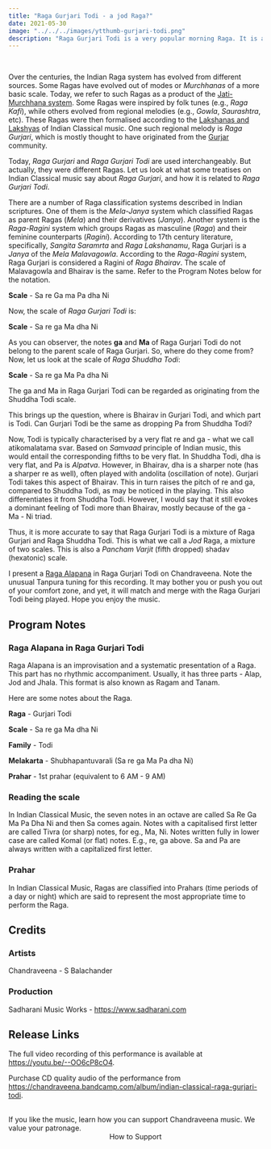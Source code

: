 ```yaml
---
title: "Raga Gurjari Todi - a jod Raga?"
date: 2021-05-30
image: "../../../images/ytthumb-gurjari-todi.png"
description: "Raga Gurjari Todi is a very popular morning Raga. It is a hexatonic scale, with the Pancham (fifth) dropped. Here, I present an Alap in Raga Gurjari Todi on Chandraveena. Though Raga Gurjari and Raga Gurjari Todi are used interchangeably today, they are different Ragas. Read on to know more!"
---
```


<you-tube videoid="--OO6cP8cO4"></you-tube>
<br>

Over the centuries, the Indian Raga system has evolved from different sources. Some Ragas have evolved out of modes or *Murchhanas* of a more basic scale. Today, we refer to such Ragas as a product of the [Jati-Murchhana system](/blog/grammar-of-music/). Some Ragas were inspired by folk tunes (e.g., *Raga Kafi*), while others evolved from regional melodies (e.g., *Gowla*, *Saurashtra*, etc). These Ragas were then formalised according to the [Lakshanas and Lakshyas](/blog/grammar-of-music/) of Indian Classical music. One such regional melody is *Raga Gurjari*, which is mostly thought to have originated from the [Gurjar](https://en.wikipedia.org/wiki/Gurjar) community. 

Today, *Raga Gurjari* and *Raga Gurjari Todi* are used interchangeably. But actually, they were different Ragas. Let us look at what some treatises on Indian Classical music say about *Raga Gurjari*, and how it is related to *Raga Gurjari Todi*.

There are a number of Raga classification systems described in Indian scriptures. One of them is the *Mela-Janya* system which classified Ragas as parent Ragas (*Mela*) and their derivatives (*Janya*). Another system is the *Raga-Ragini* system which groups Ragas as masculine (*Raga*) and their feminine counterparts (*Ragini*). According to 17th century literature, specifically, *Sangita Saramrta* and *Raga Lakshanamu*, Raga Gurjari is a *Janya* of the *Mela* *Malavagowla*. According to the *Raga-Ragini* system, Raga Gurjari is considered a Ragini of *Raga Bhairav*. The scale of Malavagowla and Bhairav is the same. Refer to the Program Notes below for the notation.

**Scale** - Sa re Ga ma Pa dha Ni 

Now, the scale of *Raga Gurjari Todi* is:

**Scale** - Sa re ga Ma dha Ni

As you can observer, the notes **ga** and **Ma** of Raga Gurjari Todi do not belong to the parent scale of Raga Gurjari. So, where do they come from? Now, let us look at the scale of *Raga Shuddha Todi*:

**Scale** - Sa re ga Ma Pa dha Ni

The ga and Ma in Raga Gurjari Todi can be regarded as originating from the Shuddha Todi scale. 

This brings up the question, where is Bhairav in Gurjari Todi, and which part is Todi. Can Gurjari Todi be the same as dropping Pa from Shuddha Todi?

Now, Todi is typically characterised by a very flat re and ga - what we call atikomalatama svar. Based on *Samvaad* principle of Indian music, this would entail the corresponding fifths to be very flat. In Shuddha Todi, dha is very flat, and Pa is *Alpatva*. However, in Bhairav, dha is a sharper note (has a sharper re as well), often played with andolita (oscillation of note). Gurjari Todi takes this aspect of Bhairav. This in turn raises the pitch of re and ga, compared to Shuddha Todi, as may be noticed in the playing. This also differentiates it from Shuddha Todi. However, I would say that it still evokes a dominant feeling of Todi more than Bhairav, mostly because of the ga - Ma - Ni triad.

Thus, it is more accurate to say that Raga Gurjari Todi is a mixture of Raga Gurjari and Raga Shuddha Todi. This is what we call a *Jod* Raga, a mixture of two scales. This is also a *Pancham Varjit* (fifth dropped) shadav (hexatonic) scale.

I present a [Raga Alapana](/blog/raga-alapana/) in Raga Gurjari Todi on Chandraveena. Note the unusual Tanpura tuning for this recording. It may bother you or push you out of your comfort zone, and yet, it will match and merge with the Raga Gurjari Todi being played. Hope you enjoy the music.

## Program Notes

### Raga Alapana in Raga Gurjari Todi

Raga Alapana is an improvisation and a systematic presentation of a Raga. This part has no rhythmic accompaniment. Usually, it has three parts - Alap, Jod and Jhala. This format is also known as Ragam and Tanam.

Here are some notes about the Raga.

**Raga** - Gurjari Todi

**Scale** - Sa re ga Ma dha Ni

**Family** - Todi

**Melakarta** - Shubhapantuvarali (Sa re ga Ma Pa dha Ni)

**Prahar** - 1st prahar (equivalent to 6 AM  - 9 AM)

### Reading the scale
In Indian Classical Music, the seven notes in an octave are called Sa Re Ga Ma Pa Dha Ni and then Sa comes again. Notes with a capitalised first letter are called Tivra (or sharp) notes, for eg., Ma, Ni. Notes written fully in lower case are called Komal (or flat) notes. E.g., re, ga above. Sa and Pa are always written with a capitalized first letter.

### Prahar
In Indian Classical Music, Ragas are classified into Prahars (time periods of a day or night) which are said to represent the most appropriate time to perform the Raga.

## Credits
### Artists

Chandraveena - S Balachander

### Production
Sadharani Music Works - https://www.sadharani.com

## Release Links

The full video recording of this performance is available at https://youtu.be/--OO6cP8cO4.

Purchase CD quality audio of the performance from https://chandraveena.bandcamp.com/album/indian-classical-raga-gurjari-todi.

<br>

<notice-box>
If you like the music, learn how you can support Chandraveena music. We value your patronage.
<div style="text-align:center">
<my-button to="/support/">How to Support</my-button>
</div>
</notice-box>

